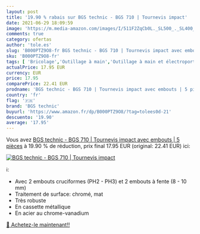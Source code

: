 ```yaml
---
layout: post
title: '19.90 % rabais sur BGS technic - BGS 710 | Tournevis impact'
date: 2021-06-29 18:09:59
image: 'https://m.media-amazon.com/images/I/511F2ZqCb0L._SL500_._SL400_.jpg'
comments: true
category: ofertas
author: 'tole.es'
slug: 'B000PTZ9O8-fr BGS technic - BGS 710 | Tournevis impact avec embouts | 5...'
sku: 'B000PTZ9O8-fr'
tags: [ 'Bricolage','Outillage à main','Outillage à main et électroportatif','bgs technic', ]
actualPrice: 17.95 EUR
currency: EUR
price: 17.95
comparePrice: 22.41 EUR
prodname: 'BGS technic - BGS 710 | Tournevis impact avec embouts | 5 pièces'
country: 'fr'
flag: '🇫🇷'
brand: 'BGS technic'
buyurl: 'https://www.amazon.fr/dp/B000PTZ9O8/?tag=tolees0d-21'
descuento: '19.90'
average: '17.95'
---
```


Vous avez [BGS technic - BGS 710 | Tournevis impact avec embouts | 5 pièces](https://www.amazon.fr/dp/B000PTZ9O8/?tag=tolees0d-21)  à  19.90 % de réduction, prix final  17.95 EUR (original: 22.41 EUR) ici:

[![BGS technic - BGS 710 | Tournevis impact](https://m.media-amazon.com/images/I/511F2ZqCb0L._SL500_._SL400_.jpg)](https://www.amazon.fr/dp/B000PTZ9O8/?tag=tolees0d-21)

ℹ️:

- Avec 2 embouts cruciformes (PH2 - PH3) et 2 embouts à fente (8 - 10 mm)
- Traitement de surface: chromé, mat
- Très robuste
- En cassette métallique
- En acier au chrome-vanadium

[🛒 Achetez-le maintenant!!](https://www.amazon.fr/dp/B000PTZ9O8/?tag=tolees0d-21)
